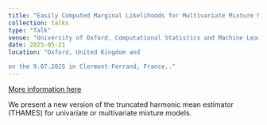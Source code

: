```yaml
---
title: "Easily Computed Marginal Likelihoods for Multivariate Mixture Models Using the THAMES Estimator"
collection: talks
type: "Talk"
venue: "University of Oxford, Computational Statistics and Machine Learning Group"
date: 2025-05-21
location: "Oxford, United Kingdom and 

on the 9.07.2025 in Clermont-Ferrand, France.."
---
```


[More information here](https://github.com/oxcsml/ML_bazaar/wiki/Seminar)

We present a new version of the truncated harmonic mean estimator (THAMES) for univariate or multivariate mixture models.
